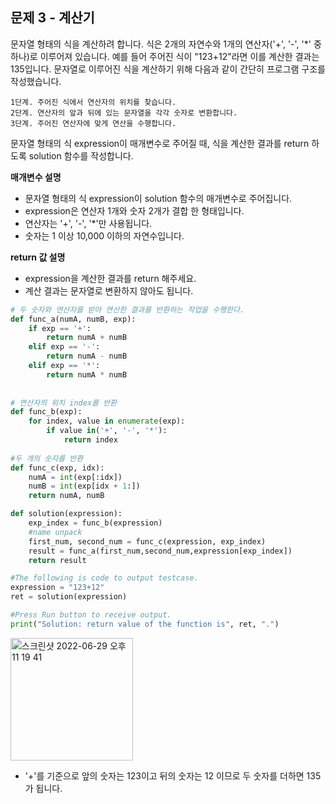## 문제 3 - 계산기

문자열 형태의 식을 계산하려 합니다. 식은 2개의 자연수와 1개의 연산자('+', '-', '*' 중 하나)로 이루어져 있습니다. 
예를 들어 주어진 식이 "123+12"라면 이를 계산한 결과는 135입니다.
문자열로 이루어진 식을 계산하기 위해 다음과 같이 간단히 프로그램 구조를 작성했습니다.

    1단계. 주어진 식에서 연산자의 위치를 찾습니다.
    2단계. 연산자의 앞과 뒤에 있는 문자열을 각각 숫자로 변환합니다.
    3단계. 주어진 연산자에 맞게 연산을 수행합니다.

문자열 형태의 식 expression이 매개변수로 주어질 때, 식을 계산한 결과를 return 하도록 solution 함수를 작성합니다. 


**매개변수 설명**
  - 문자열 형태의 식 expression이 solution 함수의 매개변수로 주어집니다. 
  - expression은 연산자 1개와 숫자 2개가 결합
한 형태입니다. 
  - 연산자는 '+', '-', '*'만 사용됩니다.
  - 숫자는 1 이상 10,000 이하의 자연수입니다.

**return 값 설명**
  - expression을 계산한 결과를 return 해주세요. 
  - 계산 결과는 문자열로 변환하지 않아도 됩니다.




``` python
# 두 숫자와 연산자를 받아 연산한 결과를 반환하는 작업을 수행한다. 
def func_a(numA, numB, exp):
    if exp == '+':
        return numA + numB
    elif exp == '-':
        return numA - numB
    elif exp == '*':
        return numA * numB
    
 
# 연산자의 위치 index를 반환   
def func_b(exp):
    for index, value in enumerate(exp):
        if value in('+', '-', '*'):
            return index
      
#두 개의 숫자를 반환  
def func_c(exp, idx):
    numA = int(exp[:idx])
    numB = int(exp[idx + 1:])
    return numA, numB

def solution(expression):
    exp_index = func_b(expression)
    #name unpack
    first_num, second_num = func_c(expression, exp_index)
    result = func_a(first_num,second_num,expression[exp_index])
    return result

#The following is code to output testcase.
expression = "123+12"
ret = solution(expression)

#Press Run button to receive output. 
print("Solution: return value of the function is", ret, ".")
```

<img width="196" alt="스크린샷 2022-06-29 오후 11 19 41" src="https://user-images.githubusercontent.com/80513699/176459681-4c9f66fd-9f62-4656-b325-22b6d2ca38a8.png">

 - '+'를 기준으로 앞의 숫자는 123이고 뒤의 숫자는 12 이므로 두 숫자를 더하면 135가 됩니다.
